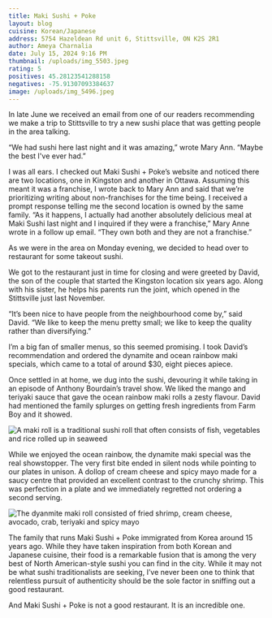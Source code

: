 ```yaml
---
title: Maki Sushi + Poke
layout: blog
cuisine: Korean/Japanese
address: 5754 Hazeldean Rd unit 6, Stittsville, ON K2S 2R1
author: Ameya Charnalia
date: July 15, 2024 9:16 PM
thumbnail: /uploads/img_5503.jpeg
rating: 5
positives: 45.28123541288158
negatives: -75.91307093384637
image: /uploads/img_5496.jpeg
---
```

In late June we received an email from one of our readers recommending we make a trip to Stittsville to try a new sushi place that was getting people in the area talking.

“We had sushi here last night and it was amazing,” wrote Mary Ann. “Maybe the best I've ever had.”

I was all ears. I checked out Maki Sushi + Poke’s website and noticed there are two locations, one in Kingston and another in Ottawa. Assuming this meant it was a franchise, I wrote back to Mary Ann and said that we’re prioritizing writing about non-franchises for the time being. I received a prompt response telling me the second location is owned by the same family. “As it happens, I actually had another absolutely delicious meal at Maki Sushi last night and I inquired if they were a franchise,” Mary Anne wrote in a follow up email. “They own both and they are not a franchise.”

As we were in the area on Monday evening, we decided to head over to restaurant for some takeout sushi.

We got to the restaurant just in time for closing and were greeted by David, the son of the couple that started the Kingston location six years ago. Along with his sister, he helps his parents run the joint, which opened in the Stittsville just last November. 

“It’s been nice to have people from the neighbourhood come by,” said David. “We like to keep the menu pretty small; we like to keep the quality rather than diversifying.” 

I’m a big fan of smaller menus, so this seemed promising. I took David’s recommendation and ordered the dynamite and ocean rainbow maki specials, which came to a total of around $30, eight pieces apiece.  

Once settled in at home, we dug into the sushi, devouring it while taking in an episode of Anthony Bourdain’s travel show. We liked the mango and teriyaki sauce that gave the ocean rainbow maki rolls a zesty flavour. David had mentioned the family splurges on getting fresh ingredients from Farm Boy and it showed. 

![A maki roll is a traditional sushi roll that often consists of fish, vegetables and rice rolled up in seaweed](/uploads/img_5503.jpeg "Maki Sushi + Poke ocean rainbow")

While we enjoyed the ocean rainbow, the dynamite maki special was the real showstopper. The very first bite ended in silent nods while pointing to our plates in unison. A dollop of cream cheese and spicy mayo made for a saucy centre that provided an excellent contrast to the crunchy shrimp. This was perfection in a plate and we immediately regretted not ordering a second serving. 

![The dyanmite maki roll consisted of fried shrimp, cream cheese, avocado, crab, teriyaki and spicy mayo](/uploads/img_5502.jpeg "Maki Sushi + Poke dynamite")

The family that runs Maki Sushi + Poke immigrated from Korea around 15 years ago. While they have taken inspiration from both Korean and Japanese cuisine, their food is a remarkable fusion that is among the very best of North American-style sushi you can find in the city. While it may not be what sushi traditionalists are seeking, I’ve never been one to think that relentless pursuit of authenticity should be the sole factor in sniffing out a good restaurant.

And Maki Sushi + Poke is not a good restaurant. It is an incredible one.